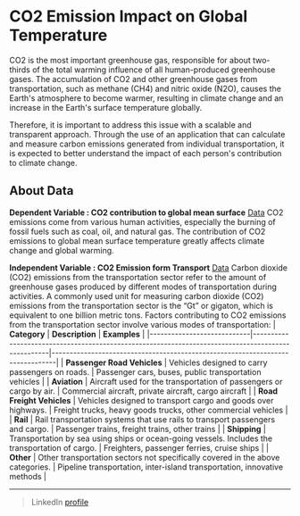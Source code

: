 # CO2 Emission Impact on Global Temperature
CO2 is the most important greenhouse gas, responsible for about two-thirds of the total warming influence of all human-produced greenhouse gases. The accumulation of CO2 and other greenhouse gases from transportation, such as methane (CH4) and nitric oxide (N2O), causes the Earth's atmosphere to become warmer, resulting in climate change and an increase in the Earth's surface temperature globally.

Therefore, it is important to address this issue with a scalable and transparent approach. Through the use of an application that can calculate and measure carbon emissions generated from individual transportation, it is expected to better understand the impact of each person's contribution to climate change.

## About Data
**Dependent Variable : CO2 contribution to global mean surface** [Data](https://ourworldindata.org/grapher/contribution-to-temp-rise-by-gas)
CO2 emissions come from various human activities, especially the burning of fossil fuels such as coal, oil, and natural gas. The contribution of CO2 emissions to global mean surface temperature greatly affects climate change and global warming.

**Independent Variable : CO2 Emission form Transport** [Data](https://www.iea.org/data-and-statistics/charts/transport-sector-co2-emissions-by-mode-in-the-sustainable-development-scenario-2000-2030)
Carbon dioxide (CO2) emissions from the transportation sector refer to the amount of greenhouse gases produced by different modes of transportation during activities. A commonly used unit for measuring carbon dioxide (CO2) emissions from the transportation sector is the “Gt” or gigaton, which is equivalent to one billion metric tons.
Factors contributing to CO2 emissions from the transportation sector involve various modes of transportation:
| **Category**               | **Description**                                                                                   | **Examples**                                                                 |
|----------------------------|---------------------------------------------------------------------------------------------------|-------------------------------------------------------------------------------|
| **Passenger Road Vehicles** | Vehicles designed to carry passengers on roads.                                                  | Passenger cars, buses, public transportation vehicles                        |
| **Aviation**                | Aircraft used for the transportation of passengers or cargo by air.                              | Commercial aircraft, private aircraft, cargo aircraft                        |
| **Road Freight Vehicles**   | Vehicles designed to transport cargo and goods over highways.                                    | Freight trucks, heavy goods trucks, other commercial vehicles                |
| **Rail**                    | Rail transportation systems that use rails to transport passengers and cargo.                    | Passenger trains, freight trains, other trains                               |
| **Shipping**                | Transportation by sea using ships or ocean-going vessels. Includes the transportation of cargo.  | Freighters, passenger ferries, cruise ships                                  |
| **Other**                   | Other transportation sectors not specifically covered in the above categories.                   | Pipeline transportation, inter-island transportation, innovative methods     |

---

> LinkedIn [profile](https://www.linkedin.com/in/e-rena/)<br>
